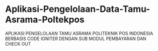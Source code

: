 # Aplikasi-Pengelolaan-Data-Tamu-Asrama-Poltekpos
APLIKASI PENGELOLAAN TAMU ASRAMA  POLITEKNIK POS INDONESIA BERBASIS CODE IGNITER DENGAN SUB MODUL PEMBAYARAN DAN CHECK OUT 
